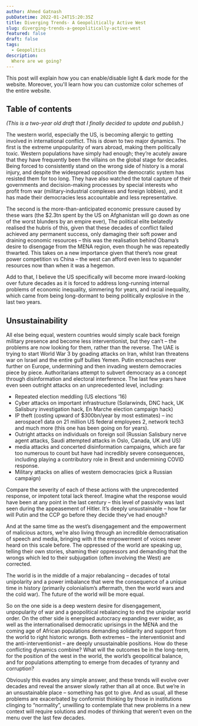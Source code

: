 ```yaml
---
author: Ahmed Gatnash
pubDatetime: 2022-01-24T15:20:35Z
title: Diverging Trends- A Geopolitically Active West
slug: diverging-trends-a-geopolitically-active-west
featured: false
draft: false
tags:
  - Geopolitics
description:
  Where are we going?
---
```


This post will explain how you can enable/disable light & dark mode for the website. Moreover, you'll learn how you can customize color schemes of the entire website.

## Table of contents

*(This is a two-year old draft that I finally decided to update and publish.)*

The western world, especially the US, is becoming allergic to getting involved in international conflict. This is down to two major dynamics. The first is the extreme unpopularity of wars abroad, making them politically toxic. Western populations have simply had enough; they’re acutely aware that they have frequently been the villains on the global stage for decades. Being forced to consistently stand on the wrong side of history is a moral injury, and despite the widespread opposition the democratic system has resisted them for too long. They have also watched the total capture of their governments and decision-making processes by special interests who profit from war (military-industrial complexes and foreign lobbies), and it has made their democracies less accountable and less representative.

The second is the more-than-anticipated economic pressure caused by these wars (the $2.3tn spent by the US on Afghanistan will go down as one of the worst blunders by an empire ever), The political elite belatedly realised the hubris of this, given that these decades of conflict failed achieved any permanent success, only damaging their soft power and draining economic resources – this was the realisation behind Obama’s desire to disengage from the MENA region, even though he was repeatedly thwarted. This takes on a new importance given that there’s now great power competition vs China – the west can afford even less to squander resources now than when it was a hegemon.

Add to that, I believe the US specifically will become more inward-looking over future decades as it is forced to address long-running internal problems of economic inequality, simmering for years, and racial inequality, which came from being long-dormant to being politically explosive in the last two years.

## Unsustainability

All else being equal, western countries would simply scale back foreign military presence and become less interventionist, but they can’t – the problems are now looking for them, rather than the reverse. The UAE is trying to start World War 3 by goading attacks on Iran, whilst Iran threatens war on Israel and the entire gulf bullies Yemen. Putin encroaches ever further on Europe, undermining and then invading western democracies piece by piece. Authoritarians attempt to subvert democracy as a concept through disinformation and electoral interference. The last few years have even seen outright attacks on an unprecedented level, including:

- Repeated election meddling (US elections ’16)
- Cyber attacks on important infrastructure (Solarwinds, DNC hack, UK Salisbury investigation hack, En Marche election campaign hack)
- IP theft (costing upward of $300bn/year by most estimates) – inc aerospace1 data on 21 million US federal employees 2, network tech3 and much more (this one has been going on for years).
- Outright attacks on individuals on foreign soil (Russian Salisbury nerve agent attacks, Saudi attempted attacks in Oslo, Canada, UK and US)
- media attacks and concerted disinformation campaigns, which are far too numerous to count but have had incredibly severe consequences, including playing a contributory role in Brexit and undermining COVID response.
- Military attacks on allies of western democracies (pick a Russian campaign)

Compare the severity of each of these actions with the unprecedented response, or impotent total lack thereof. Imagine what the response would have been at any point in the last century – this level of passivity was last seen during the appeasement of Hitler. It’s deeply unsustainable – how far will Putin and the CCP go before they decide they’ve had enough?

And at the same time as the west’s disengagement and the empowerment of malicious actors, we’re also living through an incredible democratisation of speech and media, bringing with it the empowerment of voices never heard on this scale before. The oppressed of the world are speaking up, telling their own stories, shaming their oppressors and demanding that the wrongs which led to their subjugation (often involving the West) are corrected.

The world is in the middle of a major rebalancing – decades of total unipolarity and a power imbalance that were the consequence of a unique time in history (primarily colonialism’s aftermath, then the world wars and the cold war). The future of the world will be more equal.

So on the one side is a deep western desire for disengagement, unpopularity of war and a geopolitical rebalancing to end the unipolar world order. On the other side is energised autocracy expanding ever wider, as well as the internationalised democratic uprisings in the MENA and the coming age of African populations demanding solidarity and support from the world to right historic wrongs. Both extremes – the interventionist and the anti-interventionist – are deeply unsustainable positions. How do these conflicting dynamics combine? What will the outcomes be in the long-term, for the position of the west in the world, the world’s geopolitical balance, and for populations attempting to emerge from decades of tyranny and corruption?

Obviously this evades any simple answer, and these trends will evolve over decades and reveal the answer slowly rather than all at once. But we’re in an unsustainable place – something has got to give. And as usual, all these problems are exacerbated by conformist thinking by those in institutions clinging to “normality”, unwilling to contemplate that new problems in a new context will require solutions and modes of thinking that weren’t even on the menu over the last few decades.
